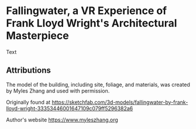 # Fallingwater, a VR Experience of Frank Lloyd Wright's Architectural Masterpiece

Text

## Attributions

The model of the building, including site, foliage, and materials, was created by Myles Zhang and used with permission.

Originally found at https://sketchfab.com/3d-models/fallingwater-by-frank-lloyd-wright-33353446001647109c079ff5296382a6

Author's website https://www.myleszhang.org


